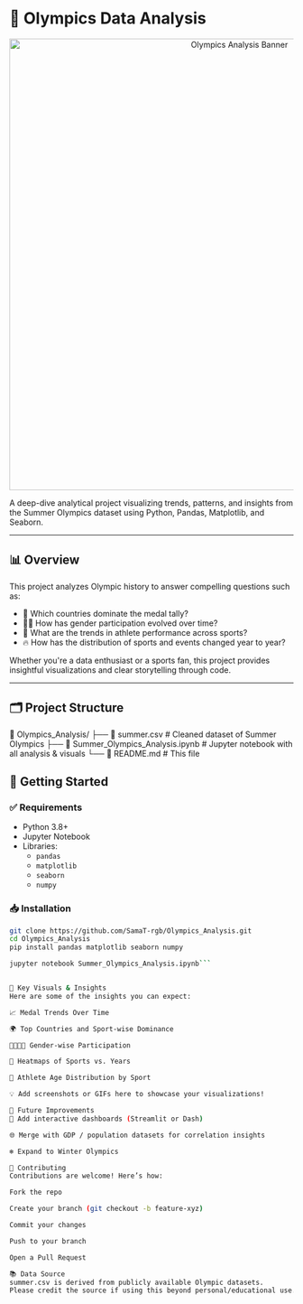 # 🏅 Olympics Data Analysis

<p align="center">
  <img src="banner-image.png" alt="Olympics Analysis Banner" width="800"/>
</p>

A deep-dive analytical project visualizing trends, patterns, and insights from the Summer Olympics dataset using Python, Pandas, Matplotlib, and Seaborn.

---

## 📊 Overview

This project analyzes Olympic history to answer compelling questions such as:

- 🥇 Which countries dominate the medal tally?
- 🧍‍♂️ How has gender participation evolved over time?
- 🧠 What are the trends in athlete performance across sports?
- 🔥 How has the distribution of sports and events changed year to year?

Whether you're a data enthusiast or a sports fan, this project provides insightful visualizations and clear storytelling through code.

---

## 🗂️ Project Structure
📁 Olympics_Analysis/
├── 📄 summer.csv # Cleaned dataset of Summer Olympics
├── 📓 Summer_Olympics_Analysis.ipynb # Jupyter notebook with all analysis & visuals
└── 📄 README.md # This file

## 🚀 Getting Started

### ✅ Requirements

- Python 3.8+
- Jupyter Notebook
- Libraries:
  - `pandas`
  - `matplotlib`
  - `seaborn`
  - `numpy`

### 📥 Installation

```bash
git clone https://github.com/SamaT-rgb/Olympics_Analysis.git
cd Olympics_Analysis
pip install pandas matplotlib seaborn numpy

jupyter notebook Summer_Olympics_Analysis.ipynb```


📌 Key Visuals & Insights
Here are some of the insights you can expect:

📈 Medal Trends Over Time

🌍 Top Countries and Sport-wise Dominance

👩‍🦰👨‍🦱 Gender-wise Participation

🧬 Heatmaps of Sports vs. Years

🏃 Athlete Age Distribution by Sport

💡 Add screenshots or GIFs here to showcase your visualizations!

🌱 Future Improvements
🔄 Add interactive dashboards (Streamlit or Dash)

🌐 Merge with GDP / population datasets for correlation insights

❄️ Expand to Winter Olympics

🤝 Contributing
Contributions are welcome! Here’s how:

Fork the repo

Create your branch (git checkout -b feature-xyz)

Commit your changes

Push to your branch

Open a Pull Request

📚 Data Source
summer.csv is derived from publicly available Olympic datasets.
Please credit the source if using this beyond personal/educational use.
